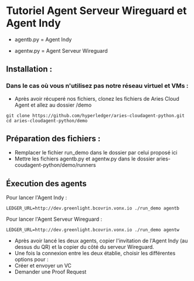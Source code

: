 # Tutoriel Agent Serveur Wireguard et Agent Indy

- agentb.py = Agent Indy

- agentw.py = Agent Serveur Wireguard

## Installation :
### Dans le cas où vous n'utilisez pas notre réseau virtuel et VMs :
- Après avoir récuperé nos fichiers, clonez les fichiers de Aries Cloud Agent et allez au dossier /demo
``` 
git clone https://github.com/hyperledger/aries-cloudagent-python.git
cd aries-cloudagent-python/demo

```

## Préparation des fichiers :
- Remplacer le fichier run_demo dans le dossier par celui proposé ici
- Mettre les fichiers agentb.py et agentw.py dans le dossier aries-coudagent-python/demo/runners

## Éxecution des agents
Pour lancer l'Agent Indy : 
```
LEDGER_URL=http://dev.greenlight.bcovrin.vonx.io ./run_demo agentb
```

Pour lancer l'Agent Serveur Wireguard : 
```
LEDGER_URL=http://dev.greenlight.bcovrin.vonx.io ./run_demo agentw
```

- Après avoir lancé les deux agents, copier l'invitation de l'Agent Indy (au dessus du QR) et la copier du côté du serveur Wireguard.
- Une fois la connexion entre les deux établie, choisir les différentes options pour :
- Créer et envoyer un VC
- Demander une Proof Request 
